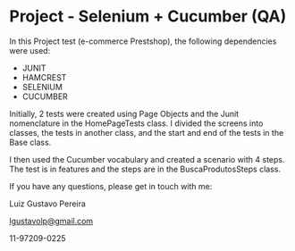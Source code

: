 # Project - Selenium + Cucumber (QA)

In this Project test (e-commerce Prestshop), the following dependencies were used:

* JUNIT
* HAMCREST
* SELENIUM
* CUCUMBER

Initially, 2 tests were created using Page Objects and the Junit nomenclature in the HomePageTests class. I divided the screens into classes, the tests in another class, and the start and end of the tests in the Base class.

I then used the Cucumber vocabulary and created a scenario with 4 steps. The test is in features and the steps are in the BuscaProdutosSteps class.

If you have any questions, please get in touch with me: 

Luiz Gustavo Pereira

lgustavolp@gmail.com

11-97209-0225
